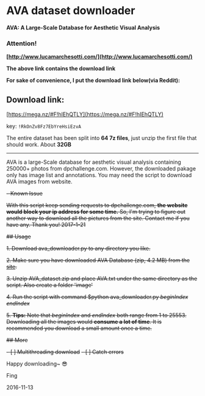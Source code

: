 # AVA dataset downloader

**AVA: A Large-Scale Database for Aesthetic Visual Analysis**


### Attention!
**[http://www.lucamarchesotti.com/](http://www.lucamarchesotti.com/)**

**The above link contains the download link**

**For sake of convenience, I put the download link below(via Reddit):**

## Download link: 

[https://mega.nz/#F!hIEhQTLY](https://mega.nz/#F!hIEhQTLY) 
  
key: `!RkOnZv8Fz7EbYreHsiEzvA`
  
The entire dataset has been split into **64 7z files**, just unzip the first file that should work. About **32GB**

---
AVA is a large-Scale database for aesthetic visual analysis containing 250000+ photos from dpchallenge.com.
However, the downloaded pakage only has image list and annotations. You may need the script to download AVA images from website.

~~- Known Issue~~

~~With this script keep sending requests to dpchallenge.com, **the website would block your ip address for some time.**
So, I'm trying to figure out another way to download all the pictures from the site.
Contact me if you have any. Thank you!
2017-1-21~~

~~## Usage~~

~~1. Download ava_downloader.py to any directory you like.~~

~~2. Make sure you have downloaded AVA Database (zip, 4.2 MB) from the [site](http://www.lucamarchesotti.com/ava/download/start_download.html).~~

~~3. Unzip AVA_dataset.zip and place AVA.txt under the same directory as the script. Also create a folder 'image'~~

~~4. Run the script with command $python ava_downloader.py *beginIndex endIndex*~~

~~5. **Tips:** Note that *beginIndex* and *endIndex* both range from 1 to 25553. Downloading all the images would **consume a lot of time**. It is recommended you download a small amount once a time.~~

~~## More~~

~~- [ ] Multithreading download~~
~~- [ ] Catch errors~~

Happy downloading~ :sunglasses:

Fing

2016-11-13
